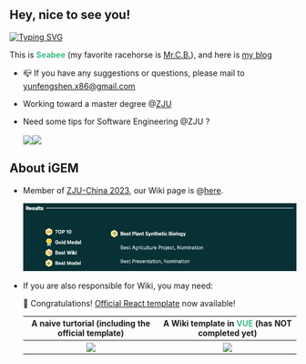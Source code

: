 ## Hey, nice to see you!


[![Typing SVG](https://readme-typing-svg.demolab.com?font=DotGothic16&pause=1000&color=3FBA84&center=true&width=435&lines=%E6%AD%A3%E8%A7%A3%E3%81%AF%E7%84%A1%E3%81%84%E3%82%93%E3%81%A0%E3%80%80%E8%B2%A0%E3%81%91%E3%81%AA%E3%82%93%E3%81%A6%E7%84%A1%E3%81%84%E3%82%93%E3%81%A0)](https://git.io/typing-svg)

This is <span style="color:#3FBA84;"><b>Seabee</b></span> (my favorite racehorse is <a href="https://ja.wikipedia.org/wiki/%E3%83%9F%E3%82%B9%E3%82%BF%E3%83%BC%E3%82%B7%E3%83%BC%E3%83%93%E3%83%BC">Mr.C.B.</a>), and here is <a href="https://triplepiers.github.io/Notes_Collection/">my blog</a>

- 📪 If you have any suggestions or questions, please mail to <a href="mailto:yunfengshen.x86@gmail.com">yunfengshen.x86@gmail.com</a>

- Working toward a master degree @<a href="https://www.zju.edu.cn/">ZJU</a>
  
- Need some tips for Software Engineering @ZJU ?
    <div style="display: flex; width: 100%;">
    <a href="https://github.com/triplepiers/Mad-at-ZJUSE">
        <img align="center" src="https://github-readme-stats.vercel.app/api/pin/?username=triplepiers&repo=Mad-at-ZJUSE&title_color=ffffff&text_color=c9cacc&icon_color=3FBA84&bg_color=1d1f21" />
    </a>
    <a href="https://github.com/triplepiers/Crazy-ZZB">
        <img align="center" src="https://github-readme-stats.vercel.app/api/pin/?username=triplepiers&repo=Crazy-ZZB&title_color=ffffff&text_color=c9cacc&icon_color=3FBA84&bg_color=1d1f21" />
    </a>
    </div>

## About iGEM

- Member of <a href="https://mp.weixin.qq.com/s/lsGOtzBY5XQWMQcOE7ttUg">ZJU-China 2023</a>, our
Wiki page is @<a href="https://2023.igem.wiki/zju-china/">here</a>.

  <a href="https://jamboree.igem.org/2023/results#finalists">
  <img src="https://github.com/triplepiers/triplepiers/blob/main/JamboreeResult.png?raw=true" style="width:550px;" />
  </a>

- If you are also responsible for Wiki, you may need:

  🎉 Congratulations! [Official React template](https://gitlab.igem.org/templates/wiki-react-vite) now available!

  | A naive turtorial (including the official template) | A Wiki template in <span style="color:#3FBA84;"><b>VUE</b></span> (has NOT completed yet) |
  | :--: | :--: |
  | <a href="https://github.com/triplepiers/iGEM24-WP-Tutorial"><img align="center" src="https://github-readme-stats.vercel.app/api/pin/?username=triplepiers&repo=iGEM24-WP-Tutorial&title_color=ffffff&text_color=c9cacc&icon_color=3FBA84&bg_color=1d1f21" /></a> | <a href="https://github.com/triplepiers/autoWiki"><img align="center" src="https://github-readme-stats.vercel.app/api/pin/?username=triplepiers&repo=autoWiki&title_color=ffffff&text_color=c9cacc&icon_color=3FBA84&bg_color=1d1f21" /></a> |

